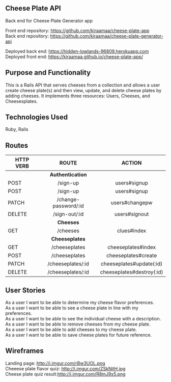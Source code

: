 ## Cheese Plate API

Back end for Cheese Plate Generator app<br>

Front end repository: https://github.com/kiraamaa/cheese-plate-app<br>
Back end repository: https://github.com/kiraamaa/cheese-plate-generator-api

Deployed back end: https://hidden-lowlands-96809.herokuapp.com<br>
Deployed front end: https://kiraamaa.github.io/cheese-plate-app/

## Purpose and Functionality
This is a Rails API that serves cheeses from a collection and allows a user create cheese plate(s) and then view, update, and delete cheese plates by adding cheeses. It implements three resources: Users, Cheeses, and Cheesesplates.

## Technologies Used
Ruby, Rails

## Routes
| HTTP   VERB     | ROUTE       |  ACTION    |
| ------------- |:-------------:|:-----:|
||**Authentication** | |
| POST          |    /sign-up   |   users#signup    |
| POST          |    /sign-up   |   users#signup    |
| PATCH         |    /change-password/:id   |   users#changepw    |
| DELETE        |    /sign-out/:id   |   users#signout|
||**Cheeses** | |
| GET           |   /cheeses      | clues#index  |
||**Cheeseplates** | |
| GET           |   /cheeseplates       | cheeseplates#index  |
| POST          |     /cheeseplates         |  cheeseplates#create     |
| PATCH         |   /cheeseplates/:id            |  cheeseplates#update(:id)     |
| DELETE        |      /cheeseplates/:id            | cheeseplates#destroy(:id)      |

## User Stories
As a user I want to be able to determine my cheese flavor preferences.<br>
As a user I want to be able to see a cheese plate in line with my preferences.<br>
As a user I want to be able to see the individual cheese with a description.<br>
As a user I want to be able to remove cheeses from my cheese plate.<br>
As a user I want to be able to add cheeses to my cheese plate.<br>
As a user I want to be able to save cheese plates for future reference.<br>

## Wireframes

Landing page: http://i.imgur.com/rBw3UOL.png<br>
Cheeese plate flavor quiz: http://i.imgur.com/ZSkNitH.jpg<br>
Cheese plate quiz result:http://i.imgur.com/R8mJ9x5.png<br>
